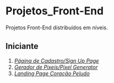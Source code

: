 # Projetos_Front-End
 Projetos Front-End distribuídos em níveis.
 ## Iniciante
 1. [*Página de Cadastro/Sign Up Page*](https://github.com/CarolFerr/Projetos_Front-End/tree/main/Iniciante/signUpPage)
 2. [*Gerador de Pixeis/Pixel Generator*](https://github.com/CarolFerr/Projetos_Front-End/tree/main/Iniciante/)
 3. [*Landing Page Coração Peludo*](https://github.com/CarolFerr/Projetos_Front-End/tree/main/Iniciante/landingPage)
